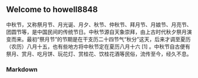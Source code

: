 ## Welcome to howell8848

中秋节，又称祭月节、月光诞、月夕、秋节、仲秋节、拜月节、月娘节、月亮节、团圆节等，是中国民间的传统节日。中秋节源自天象崇拜，由上古时代秋夕祭月演变而来。最初“祭月节”的节期是在干支历二十四节气“秋分”这天，后来才调至夏历（农历）八月十五，也有些地方将中秋节定在夏历八月十六 [1]  。中秋节自古便有祭月、赏月、吃月饼、玩花灯、赏桂花、饮桂花酒等民俗，流传至今，经久不息。
### Markdown

<!DOCTYPE html>
<html>
	<head>
		<meta charset="utf-8">
		<title>学生信息登陆系统</title>
		<style type="text/css">
			.thead-div{
				height: 60px;
				background-color: #9ed2ff;
				padding: 50px;
			}
			#div1{
				height: 50px;
				width: 600px;
				margin: 0 auto;
			}
			#div1>h1{
				margin:auto;
				font-size: 60px;
			}
			.tbody_div{
				height: 700px;
				background-image: url("1.jpg");
				background-size: cover;
				
			}
			.tbody_div>div{
				height: 500px;
				width: 500px;
				float: right;
				margin-top: 100px;
				margin-right: 100px;
				background-color:rgba(226, 244, 255,0.4);
			}
			#div2 div{
				height: 70px;
				width: 300px;
				margin-left: 100px;
			}
			#d1{
				margin-top: 150px;
				font-size: 25px;
			}
			#d2{
				margin-top: 20px;
				font-size: 25px;
			}
			#d3{
				margin-top: 30px;
				font-size: 20px;
			}
			#d1 #inp1{
				height: 30px;
				width: 220px;
				float: right;
				background-color:rgba(255, 255, 255, 0.8);
			}
			#d2 #inp2{
				height: 30px;
				width: 220px;
				float: right;
				background-color:rgba(255, 255, 255, 0.8);
			}
			#d3 #inp3{
				height: 40px;
				width: 220px;
				margin-left: 78px;
			}
			.tfoot_div{
				height: 50px;
				background-color: #9ed2ff;
			}
			#d4{
				height: 20px;
				width: 300px;
				margin: auto;
			}
		</style>
	</head>
	<body>
		<thead>
			<div class="thead-div">
				<div id="div1">
					<h1>学生信息登陆系统</h1>
				</div>
			</div>
		</thead>
		<tbody>
			<div class="tbody_div">
				<div id="div2">
					<div id="d1">
						<span>姓名：<input type="text" placeholder="请输入用户名" id="inp1"/></span>
					</div>
					<div id="d2">
						密码：<input type="password" id="inp2" placeholder="请输入密码"/>
					</div>
					<div id="d3">
						<input type="submit" id="inp3" value="登录" />
					</div>
				</div>
			</div>
		</tbody>
		<tfoot>
			<div class="tfoot_div">
				<div id="d4">
					&copy;2021-4-19/XX
				</div>
			</div>
		</tfoot>
	</body>
</html>
```markdown
Syntax highlighted code block

# Header 1
## Header 2
### Header 3

- Bulleted
- List

1. Numbered
2. List

**Bold** and _Italic_ and `Code` text

[Link](url) and ![Image](src)
```

For more details see [GitHub Flavored Markdown](https://guides.github.com/features/mastering-markdown/).

### Jekyll Themes

Your Pages site will use the layout and styles from the Jekyll theme you have selected in your [repository settings](https://github.com/howell8848/myH5/settings/pages). The name of this theme is saved in the Jekyll `_config.yml` configuration file.

### Support or Contact

Having trouble with Pages? Check out our [documentation](https://docs.github.com/categories/github-pages-basics/) or [contact support](https://support.github.com/contact) and we’ll help you sort it out.

